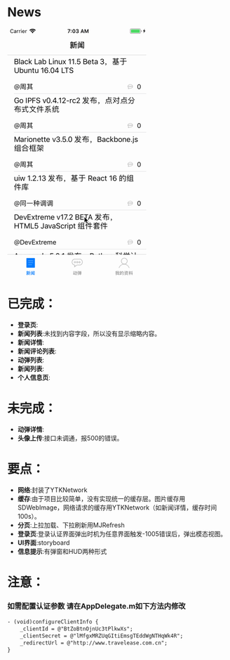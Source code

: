 # News
![image](https://github.com/liulishuo/News/blob/master/Demo.gif)

已完成：
==============
- **登录页**:
- **新闻列表**:未找到内容字段，所以没有显示缩略内容。
- **新闻详情**:
- **新闻评论列表**:
- **动弹列表**:
- **新闻列表**:
- **个人信息页**:

未完成：
==============
- **动弹详情**:
- **头像上传**:接口未调通，报500的错误。

要点：
==============
- **网络**:封装了YTKNetwork
- **缓存**:由于项目比较简单，没有实现统一的缓存层。图片缓存用SDWebImage，网络请求的缓存用YTKNetwork（如新闻详情，缓存时间100s）。
- **分页**:上拉加载、下拉刷新用MJRefresh
- **登录页**:登录认证界面弹出时机为任意界面触发-1005错误后，弹出模态视图。
- **UI界面**:storyboard
- **信息提示**:有弹窗和HUD两种形式

注意：
==============
### 如需配置认证参数 请在AppDelegate.m如下方法内修改
```objc
- (void)configureClientInfo {
    _clientId = @"BtZoBtnOjnUc3tPlkwXs";
    _clientSecret = @"lMfgxMRZUqGItiEmsgTEddWgNTHqWk4R";
    _redirectUrl = @"http://www.travelease.com.cn";
}
```

